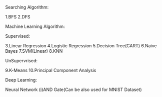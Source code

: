 Searching Algorithm:

1.BFS
2.DFS

Machine Learning Algorithm:

Supervised:

3.Linear Regression
4.Logistic Regression
5.Decision Tree(CART)
6.Naive Bayes
7.SVM(Linear)
8.KNN

UnSupervrised:

9.K-Means
10.Principal Component Analysis

Deep Learning:

Neural Network
(i)AND Gate(Can be also used for MNIST Dataset)


